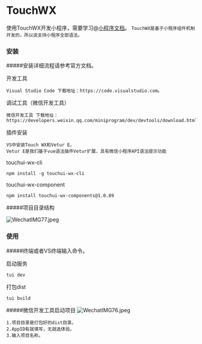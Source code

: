 # TouchWX

使用TouchWX开发小程序，需要学习@[小程序文档](https://developers.weixin.qq.com/miniprogram/dev/)。
`TouchWX是基于小程序组件机制开发的，所以说支持小程序全部语法。`

### 安装
#####安装详细流程请参考官方文档。

开发工具
```
Visual Studio Code 下载地址：https://code.visualstudio.com。
```
调试工具（微信开发工具）
```
微信开发工具 下载地址：https://developers.weixin.qq.com/miniprogram/dev/devtools/download.html
```
插件安装
```
VS中安装Touch WX和Vetur E。
Vetur E是我们基于vue语法插件Vetur扩展，具有微信小程序API语法提示功能
```
touchui-wx-cli
```
npm install -g touchui-wx-cli
```

touchui-wx-component
```
npm install touchui-wx-components@1.0.89
```
#####项目目录结构

![WechatIMG77.jpeg](https://upload-images.jianshu.io/upload_images/2928955-b0fa57e3a3531d08.jpeg?imageMogr2/auto-orient/strip%7CimageView2/2/w/1240)

### 使用

#####终端或者VS终端输入命令。

启动服务
```
tui dev
```
打包dist
```
tui build
```

#####微信开发工具启动项目
![WechatIMG76.jpeg](https://upload-images.jianshu.io/upload_images/2928955-899322dbdf71e2dc.jpeg?imageMogr2/auto-orient/strip%7CimageView2/2/w/1240)


```
1.项目目录是打包好的dist目录。
2.AppID有就填写，无就选体验。
3.输入项目名称。
```


